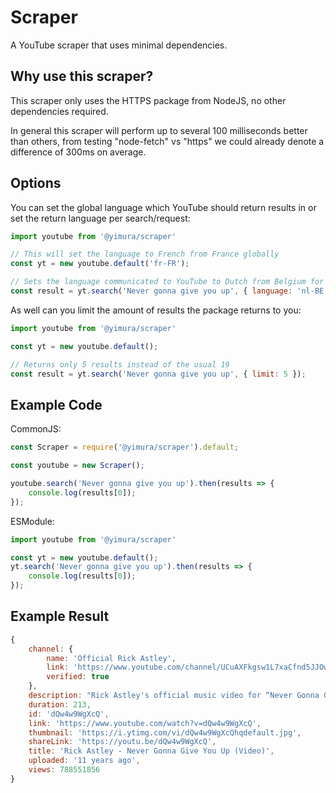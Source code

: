 # Scraper
A YouTube scraper that uses minimal dependencies.

## Why use this scraper?

This scraper only uses the HTTPS package from NodeJS, no other dependencies required.

In general this scraper will perform up to several 100 milliseconds better than others, from testing "node-fetch" vs "https" we could already denote a difference of 300ms on average.

## Options

You can set the global language which YouTube should return results in or set the return language per search/request:
```js
import youtube from '@yimura/scraper'

// This will set the language to French from France globally
const yt = new youtube.default('fr-FR');

// Sets the language communicated to YouTube to Dutch from Belgium for this search
const result = yt.search('Never gonna give you up', { language: 'nl-BE' });
```

As well can you limit the amount of results the package returns to you:
```js
import youtube from '@yimura/scraper'

const yt = new youtube.default();

// Returns only 5 results instead of the usual 19
const result = yt.search('Never gonna give you up', { limit: 5 });
```

## Example Code

CommonJS:
```js
const Scraper = require('@yimura/scraper').default;

const youtube = new Scraper();

youtube.search('Never gonna give you up').then(results => {
    console.log(results[0]);
});
```

ESModule:
```js
import youtube from '@yimura/scraper'

const yt = new youtube.default();
yt.search('Never gonna give you up').then(results => {
    console.log(results[0]);
});
```

## Example Result

```js
{
    channel: {
        name: 'Official Rick Astley',
        link: 'https://www.youtube.com/channel/UCuAXFkgsw1L7xaCfnd5JJOw',
        verified: true
    },
    description: "Rick Astley's official music video for “Never Gonna Give You Up” Listen to Rick Astley: https://RickAstley.lnk.to/_listenYD Subscribe ...",
    duration: 213,
    id: 'dQw4w9WgXcQ',
    link: 'https://www.youtube.com/watch?v=dQw4w9WgXcQ',
    thumbnail: 'https://i.ytimg.com/vi/dQw4w9WgXcQhqdefault.jpg',
    shareLink: 'https://youtu.be/dQw4w9WgXcQ',
    title: 'Rick Astley - Never Gonna Give You Up (Video)',
    uploaded: '11 years ago',
    views: 788551856
}
```
